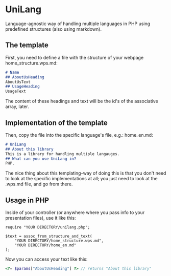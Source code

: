 # UniLang
Language-agnostic way of handling multiple languages in PHP using predefined structures (also using markdown).
## The template
First, you need to define a file with the structure of your webpage
home_structure.wps.md:
```md
# Name
## AboutUsHeading
AboutUsText
## UsageHeading
UsageText
```
The content of these headings and text will be the id's of the associative array, later.
## Implementation of the template
Then, copy the file into the specific language's file, e.g.:
home_en.md:
```md
# UniLang
## About this library
This is a library for handling multiple langauges.
## What can you use UniLang in?
PHP.
```

The nice thing about this templating-way of doing this is that you don't need to look at the specific implementations at all; you just need to look at the .wps.md file, and go from there.
## Usage in PHP
Inside of your controller (or anywhere where you pass info to your presentation files), use it like this:
```
require "YOUR DIRECTORY/unilang.php";

$text = assoc_from_structure_and_text(
    "YOUR DIRECTORY/home_structure.wps.md",
    "YOUR DIRECTORY/home_en.md"
);
```
Now you can access your text like this:
```php
<?= $params["AboutUsHeading"] ?> // returns "About this library"
```
